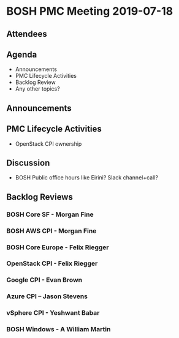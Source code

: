 # BOSH PMC Meeting 2019-07-18

## Attendees

## Agenda

* Announcements
* PMC Lifecycle Activities
* Backlog Review
* Any other topics?

## Announcements


## PMC Lifecycle Activities
* OpenStack CPI ownership

## Discussion
* BOSH Public office hours like Eirini? Slack channel+call?

## Backlog Reviews

### BOSH Core SF - Morgan Fine


### BOSH AWS CPI - Morgan Fine


### BOSH Core Europe - Felix Riegger


### OpenStack CPI - Felix Riegger


### Google CPI - Evan Brown


### Azure CPI – Jason Stevens


### vSphere CPI - Yeshwant Babar

### BOSH Windows - A William Martin
